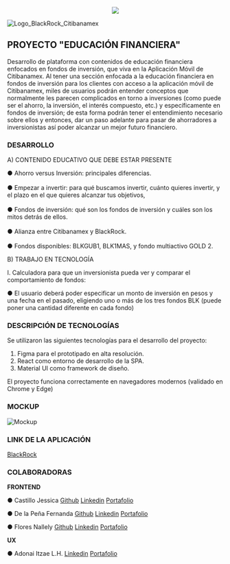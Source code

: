 <p align="center">
  <img  src="https://i.ibb.co/HptqTP6/laboratoria.png">
</p>

![Logo_BlackRock_Citibanamex](https://i.imgur.com/RgUi4k8.jpeg)

## PROYECTO "EDUCACIÓN FINANCIERA" 

Desarrollo de plataforma con contenidos de educación financiera enfocados en fondos de
inversión, que viva en la Aplicación Móvil de Citibanamex.
Al tener una sección enfocada a la educación financiera en fondos de inversión para los
clientes con acceso a la aplicación móvil de Citibanamex, miles de usuarios podrán
entender conceptos que normalmente les parecen complicados en torno a inversiones
(como puede ser el ahorro, la inversión, el interés compuesto, etc.) y específicamente en
fondos de inversión; de esta forma podrán tener el entendimiento necesario sobre ellos y
entonces, dar un paso adelante para pasar de ahorradores a inversionistas así poder
alcanzar un mejor futuro financiero.

### DESARROLLO

A) CONTENIDO EDUCATIVO QUE DEBE ESTAR PRESENTE

● Ahorro versus Inversión: principales diferencias.<br></br>
● Empezar a invertir: para qué buscamos invertir, cuánto quieres invertir, y el plazo
en el que quieres alcanzar tus objetivos,<br></br>
● Fondos de inversión: qué son los fondos de inversión y cuáles son los mitos detrás
de ellos.<br></br>
● Alianza entre Citibanamex y BlackRock.<br></br>
● Fondos disponibles: BLKGUB1, BLK1MAS, y fondo multiactivo GOLD 2.

B) TRABAJO EN TECNOLOGÍA

I. Calculadora para que un inversionista pueda ver y comparar el comportamiento de
fondos:

● El usuario deberá poder especificar un monto de inversión en pesos y una fecha
en el pasado, eligiendo uno o más de los tres fondos BLK (puede poner una
cantidad diferente en cada fondo)

### DESCRIPCIÓN DE TECNOLOGÍAS

Se utilizaron las siguientes tecnologías para el desarrollo del proyecto: 

1. Figma para el prototipado en alta resolución. 
2. React como entorno de desarrollo de la SPA. 
3. Material UI como framework de diseño. 

El proyecto funciona correctamente en navegadores modernos (validado en Chrome y Edge) 


### MOCKUP
![Mockup](https://media4.giphy.com/media/fWAGajiPM0VSmmQE2o/giphy.gif)

### LINK DE LA APLICACIÓN

[BlackRock](https://blackrock-citibanamex.netlify.app/)

### COLABORADORAS

**FRONTEND**

● Castillo Jessica
    [Github](https://github.com/castillojessica)
    [Linkedin](https://www.linkedin.com/in/castillojessicamonserrat/)
    [Portafolio](https://kind-euclid-27c6e7.netlify.app/)
    
● De la Peña Fernanda
    [Github](https://github.com/keupa)
    [Linkedin](https://www.linkedin.com/in/keupa/)
    [Portafolio](https://keupa.netlify.app/)
    
● Flores Nallely 
    [Github](https://github.com/fasez26)
    [Linkedin](https://www.linkedin.com/in/ing-nallely-flores-martinez/)
    [Portafolio](https://fasez26.github.io/portafolio/src/index.html)

**UX**

● Adonai Itzae L.H.
    [Linkedin](https://www.linkedin.com/in/adonaiitzae/)
    [Portafolio](https://adonai.page.link/AILHPortfolio)
